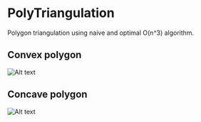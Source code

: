 # PolyTriangulation
Polygon triangulation using naive and optimal O(n^3) algorithm.

## Convex polygon

![Alt text](https://github.com/ToLiveisToCode/PolyTriangulation/blob/master/convex.png "Convex polygon triangulation")

## Concave polygon

![Alt text](https://github.com/ToLiveisToCode/PolyTriangulation/blob/master/concave.png "Concave polygon triangulation")
